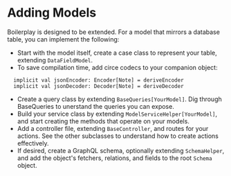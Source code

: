 # Adding Models

Boilerplay is designed to be extended. For a model that mirrors a database table, you can implement the following:

* Start with the model itself, create a case class to represent your table, extending `DataFieldModel`. 
* To save compilation time, add circe codecs to your companion object:
```
  implicit val jsonEncoder: Encoder[Note] = deriveEncoder
  implicit val jsonDecoder: Decoder[Note] = deriveDecoder
```
* Create a query class by extending `BaseQueries[YourModel]`. Dig through BaseQueries to unerstand the queries you can expose.
* Build your service class by extending `ModelServiceHelper[YourModel]`, and start creating the methods that operate on your models.
* Add a controller file, extending `BaseController`, and routes for your actions. See the other subclasses to understand how to create actions effectively.
* If desired, create a GraphQL schema, optionally extending `SchemaHelper`, and add the object's fetchers, relations, and fields to the root `Schema` object.
